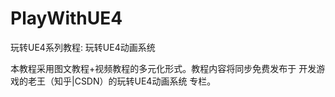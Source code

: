 # PlayWithUE4
玩转UE4系列教程: 玩转UE4动画系统

本教程采用图文教程+视频教程的多元化形式。教程内容将同步免费发布于 开发游戏的老王（知乎|CSDN）的玩转UE4动画系统 专栏。